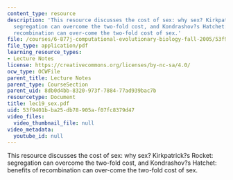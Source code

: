 ```yaml
---
content_type: resource
description: 'This resource discusses the cost of sex: why sex? Kirkpatrick?s Rocket:
  segregation can overcome the two-fold cost, and Kondrashov?s Hatchet: benefits of
  recombination can over-come the two-fold cost of sex.'
file: /courses/6-877j-computational-evolutionary-biology-fall-2005/53f9401bba25db78905af07fc8379d47_lec19_sex.pdf
file_type: application/pdf
learning_resource_types:
- Lecture Notes
license: https://creativecommons.org/licenses/by-nc-sa/4.0/
ocw_type: OCWFile
parent_title: Lecture Notes
parent_type: CourseSection
parent_uid: 8db0d4bb-8320-973f-7884-77ad939bac7b
resourcetype: Document
title: lec19_sex.pdf
uid: 53f9401b-ba25-db78-905a-f07fc8379d47
video_files:
  video_thumbnail_file: null
video_metadata:
  youtube_id: null
---
```

This resource discusses the cost of sex: why sex? Kirkpatrick?s Rocket: segregation can overcome the two-fold cost, and Kondrashov?s Hatchet: benefits of recombination can over-come the two-fold cost of sex.